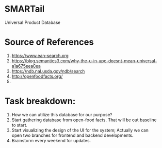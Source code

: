 # SMARTail
Universal Product Database


# Source of References

1. https://www.ean-search.org
2. https://blog.semantics3.com/why-the-u-in-upc-doesnt-mean-universal-a1a675eea0ea
3. https://ndb.nal.usda.gov/ndb/search
4. http://openfoodfacts.org/
5. 

# Task breakdown:
1. How we can utilize this database for our purpose?
2. Start gathering database from open-food facts. That will be out baseline to start.
3. Start visualizing the design of the UI for the system; Actually we can open two branches for frontend and backend developments.
4. Brainstorm every weekend for updates.
